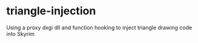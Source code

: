 # triangle-injection
Using a proxy dxgi dll and function hooking to inject triangle drawing code into Skyrim
